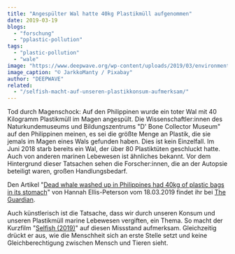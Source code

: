 ```yaml
---
title: "Angespülter Wal hatte 40kg Plastikmüll aufgenommen"
date: 2019-03-19
blogs: 
  - "forschung"
  - "pplastic-pollution"
tags: 
  - "plastic-pollution"
  - "wale"
image: "https://www.deepwave.org/wp-content/uploads/2019/03/environment-4495815_1920.jpg"
image_caption: "© JarkkoManty / Pixabay"
author: "DEEPWAVE"
related: 
  - "/selfish-macht-auf-unseren-plastikkonsum-aufmerksam/"
---
```


Tod durch Magenschock: Auf den Philippinen wurde ein toter Wal mit 40 Kilogramm Plastikmüll im Magen angespült. Die Wissenschaftler:innen des Naturkundemuseums und Bildungszentrums "D' Bone Collector Museum" auf den Philippinen meinen, es sei die größte Menge an Plastik, die sie jemals im Magen eines Wals gefunden haben. Dies ist kein Einzelfall. Im Juni 2018 starb bereits ein Wal, der über 80 Plastiktüten geschluckt hatte. Auch von anderen marinen Lebewesen ist ähnliches bekannt. Vor dem Hintergrund dieser Tatsachen sehen die Forscher:innen, die an der Autopsie beteiligt waren, großen Handlungsbedarf.

Den Artikel "[Dead whale washed up in Philippines had 40kg of plastic bags in its stomach](https://www.theguardian.com/environment/2019/mar/18/dead-whale-washed-up-in-philippines-had-40kg-of-plastic-bags-in-its-stomach)" von Hannah Ellis-Peterson vom 18.03.2019 findet ihr bei [The Guardian](https://www.theguardian.com/international).

Auch künstlerisch ist die Tatsache, dass wir durch unseren Konsum und unseren Plastikmüll marine Lebewesen vergiften, ein Thema. So macht der Kurzfilm "[Selfish (2019)](https://www.deepwave.org/selfish-macht-auf-unseren-plastikkonsum-aufmerksam/)" auf diesen Missstand aufmerksam. Gleichzeitig drückt er aus, wie die Menschheit sich an erste Stelle setzt und keine Gleichberechtigung zwischen Mensch und Tieren sieht.
